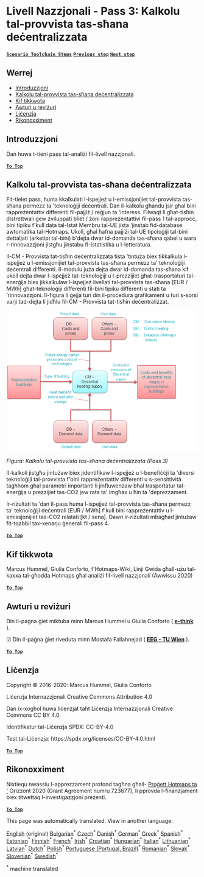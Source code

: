 <h1><a class="anchor" id="national-level---step-3--calculation-of-decentral-heat-supply" href="#national-level---step-3--calculation-of-decentral-heat-supply"><i class="fa fa-link"></i></a>Livell Nazzjonali - Pass 3: Kalkolu tal-provvista tas-sħana deċentralizzata</h1><p> <a href="guide-national-level-comprehensive-assessment-eed#part-iii-analysis-of-the-economic-potential-for-efficiency-in-heating-and-cooling_different-steps"><strong><code>Scenario Toolchain Steps</code></strong></a> <a href="Step-2-Costs-and-potentials-for-district-heating-in-representative-regions-or-cities"><strong><code>Previous step</code></strong></a> <a href="Step-4-Comparison-of-results-for-different-scenarios"><strong><code>Next step</code></strong></a></p><h2><a class="anchor" id="table-of-contents" href="#table-of-contents"><i class="fa fa-link"></i></a> Werrej</h2><ul><li> <a href="#introduction">Introduzzjoni</a></li><li> <a href="#calculation-of-decentral-heat-supply">Kalkolu tal-provvista tas-sħana deċentralizzata</a></li><li> <a href="#how-to-cite">Kif tikkwota</a></li><li> <a href="#authors-and-reviewers">Awturi u reviżuri</a></li><li> <a href="#license">Liċenzja</a></li><li> <a href="#acknowledgement">Rikonoxximent</a></li></ul><h2><a class="anchor" id="introduction" href="#introduction"><i class="fa fa-link"></i></a> Introduzzjoni</h2><p> Dan huwa t-tieni pass tal-analiżi fil-livell nazzjonali.</p><p><ins> <code><strong><a href="#table-of-contents">To Top</a></strong></code></ins></p><h2><a class="anchor" id="calculation-of-decentral-heat-supply" href="#calculation-of-decentral-heat-supply"><i class="fa fa-link"></i></a> Kalkolu tal-provvista tas-sħana deċentralizzata</h2><p> Fit-tielet pass, huma kkalkulati l-ispejjeż u l-emissjonijiet tal-provvista tas-sħana permezz ta &#39;teknoloġiji deċentrali. Dan il-kalkolu għandu jsir għal bini rappreżentattiv differenti fil-pajjiż / reġjun ta &#39;interess. Filwaqt li għat-tisħin distrettwali ġew żviluppati bliet / żoni rappreżentattivi fil-pass 1 tal-approċċ, bini tipiku f&#39;kull data tal-Istat Membru tal-UE jista &#39;jinstab fid-database awtomatika tal-Hotmaps. Ukoll, għal ħafna pajjiżi tal-UE tipoloġiji tal-bini dettaljati (arketipi tal-bini) b&#39;dejta dwar id-domanda tas-sħana qabel u wara r-rinnovazzjoni jistgħu jinstabu fl-istatistika u l-letteratura.</p><p> Il-CM - Provvista tat-tisħin deċentralizzata tista &#39;tintuża biex tikkalkula l-ispejjeż u l-emissjonijiet tal-provvista tas-sħana permezz ta&#39; teknoloġiji deċentrali differenti. Il-modulu juża dejta dwar id-domanda tas-sħana kif ukoll dejta dwar l-ispejjeż tat-teknoloġiji u l-prezzijiet għat-trasportaturi tal-enerġija biex jikkalkulaw l-ispejjeż livellati tal-provvista tas-sħana [EUR / MWh] għat-teknoloġiji differenti fil-bini tipiku differenti u stati ta ’rinnovazzjoni. Il-figura li ġejja turi din il-proċedura grafikament u turi s-sorsi varji tad-dejta li jidħlu fil-CM - Provvista tat-tisħin deċentralizzat.</p><img alt="" src="../images/Hotmaps_ApproachNational_Step3.png"/><p> <em>Figura: Kalkolu tal-provvista tas-sħana deċentralizzata (Pass 3)</em></p><p> Il-kalkoli jistgħu jintużaw biex jidentifikaw l-ispejjeż u l-benefiċċji ta &#39;diversi teknoloġiji tal-provvista f&#39;bini rappreżentattiv differenti u s-sensittività tagħhom għal parametri importanti li jinfluwenzaw bħal trasportatur tal-enerġija u prezzijiet tas-CO2 jew rata ta&#39; imgħax u ħin ta &#39;deprezzament.</p><p> Ir-riżultati ta &#39;dan il-pass huma l-ispejjeż tal-provvista tas-sħana permezz ta&#39; teknoloġiji deċentrali [EUR / MWh] f&#39;kull bini rappreżentattiv u l-emissjonijiet tas-CO2 relatati [kt / sena]. Dawn ir-riżultati mbagħad jintużaw fit-tqabbil tax-xenarju ġenerali fil-pass 4.</p><p><ins> <code><strong><a href="#table-of-contents">To Top</a></strong></code></ins></p><h2><a class="anchor" id="how-to-cite" href="#how-to-cite"><i class="fa fa-link"></i></a> Kif tikkwota</h2><p> Marcus Hummel, Giulia Conforto, f&#39;Hotmaps-Wiki, Linji Gwida għall-użu tal-kaxxa tal-għodda Hotmaps għal analiżi fil-livell nazzjonali (Awwissu 2020)</p><p><ins> <code><strong><a href="#table-of-contents">To Top</a></strong></code></ins></p><h2><a class="anchor" id="authors-and-reviewers" href="#authors-and-reviewers"><i class="fa fa-link"></i></a> Awturi u reviżuri</h2><p> Din il-paġna ġiet miktuba minn Marcus Hummel u Giulia Conforto ( <strong><a href="https://e-think.ac.at">e-think</a></strong> ).</p><p> ☑ Din il-paġna ġiet riveduta minn Mostafa Fallahnejad ( <strong><a href="https://eeg.tuwien.ac.at/">EEG - TU Wien</a></strong> ).</p><p> <a href="#table-of-contents"><strong><code>To Top</code></strong></a></p><h2><a class="anchor" id="license" href="#license"><i class="fa fa-link"></i></a> Liċenzja</h2><p> Copyright © 2016-2020: Marcus Hummel, Giulia Conforto</p><p> Liċenzja Internazzjonali Creative Commons Attribution 4.0</p><p> Dan ix-xogħol huwa liċenzjat taħt Liċenzja Internazzjonali Creative Commons CC BY 4.0.</p><p> Identifikatur tal-Liċenzja SPDX: CC-BY-4.0</p><p> Test tal-Liċenzja: https://spdx.org/licenses/CC-BY-4.0.html</p><p><ins> <code><strong><a href="#table-of-contents">To Top</a></strong></code></ins></p><h2><a class="anchor" id="acknowledgement" href="#acknowledgement"><i class="fa fa-link"></i></a> Rikonoxximent</h2><p> Nixtiequ nwasslu l-apprezzament profond tagħna għall- <a href="https://www.hotmaps-project.eu">Proġett Hotmaps ta &#39;</a> Orizzont 2020 (Grant Agreement numru 723677), li pprovda l-finanzjament biex titwettaq l-investigazzjoni preżenti.</p><p><ins> <code><strong><a href="#table-of-contents">To Top</a></strong></code></ins></p>
<!--- THIS IS A SUPER UNIQUE IDENTIFIER -->

This page was automatically translated. View in another language:

[English](../en/Step-3-Calculation-of-decentral-heat-supply) (original) [Bulgarian](../bg/Step-3-Calculation-of-decentral-heat-supply)<sup>\*</sup> [Czech](../cs/Step-3-Calculation-of-decentral-heat-supply)<sup>\*</sup> [Danish](../da/Step-3-Calculation-of-decentral-heat-supply)<sup>\*</sup> [German](../de/Step-3-Calculation-of-decentral-heat-supply)<sup>\*</sup> [Greek](../el/Step-3-Calculation-of-decentral-heat-supply)<sup>\*</sup> [Spanish](../es/Step-3-Calculation-of-decentral-heat-supply)<sup>\*</sup> [Estonian](../et/Step-3-Calculation-of-decentral-heat-supply)<sup>\*</sup> [Finnish](../fi/Step-3-Calculation-of-decentral-heat-supply)<sup>\*</sup> [French](../fr/Step-3-Calculation-of-decentral-heat-supply)<sup>\*</sup> [Irish](../ga/Step-3-Calculation-of-decentral-heat-supply)<sup>\*</sup> [Croatian](../hr/Step-3-Calculation-of-decentral-heat-supply)<sup>\*</sup> [Hungarian](../hu/Step-3-Calculation-of-decentral-heat-supply)<sup>\*</sup> [Italian](../it/Step-3-Calculation-of-decentral-heat-supply)<sup>\*</sup> [Lithuanian](../lt/Step-3-Calculation-of-decentral-heat-supply)<sup>\*</sup> [Latvian](../lv/Step-3-Calculation-of-decentral-heat-supply)<sup>\*</sup>  [Dutch](../nl/Step-3-Calculation-of-decentral-heat-supply)<sup>\*</sup> [Polish](../pl/Step-3-Calculation-of-decentral-heat-supply)<sup>\*</sup> [Portuguese (Portugal, Brazil)](../pt/Step-3-Calculation-of-decentral-heat-supply)<sup>\*</sup> [Romanian](../ro/Step-3-Calculation-of-decentral-heat-supply)<sup>\*</sup> [Slovak](../sk/Step-3-Calculation-of-decentral-heat-supply)<sup>\*</sup> [Slovenian](../sl/Step-3-Calculation-of-decentral-heat-supply)<sup>\*</sup> [Swedish](../sv/Step-3-Calculation-of-decentral-heat-supply)<sup>\*</sup> 

<sup>\*</sup> machine translated
